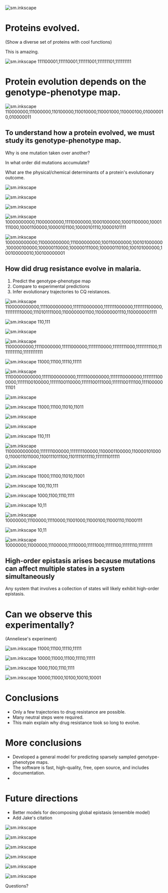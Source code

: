 <!-- This is test -->

![sm.inkscape](slides/slide-title.svg)

>>>>>>>>>>>>>>>>>>>>>>>>>>>>>>>>>>

# Proteins evolved.

(Show a diverse set of proteins with cool functions)

This is amazing.

>>>>>>>>>>>>>>>>>>>>>>>>>>>>>>>>>>

![sm.inkscape](slides/slide-sequence-space.svg) 111100001,111110001,111111001,111111101,111111111

>>>>>>>>>>>>>>>>>>>>>>>>>>>>>>>>>>

# Protein evolution depends on the genotype-phenotype map.

>>>>>>>>>>>>>>>>>>>>>>>>>>>>>>>>>>

<!-- Protein evolution depends on the genotype-phenotype map. (wordgame) -->

![sm.inkscape](slides/slide-wordgame.svg) 110000000,111000000,110100000,110010000,110001000,110000100,010000010,010000011

>>>>>>>>>>>>>>>>>>>>>>>>>>>>>>>>>>

## To understand how a protein evolved, we must study its genotype-phenotype map.

Why is one mutation taken over another?

In what order did mutations accumulate?

What are the physical/chemical determinants of a protein's evolutionary outcome.

>>>>>>>>>>>>>>>>>>>>>>>>>>>>>>>>>>

<!-- Genotype-phenotypes maps are intractable. -->

![sm.inkscape](slides/slide-gpm-size.svg)

>>>>>>>>>>>>>>>>>>>>>>>>>>>>>>>>>>

![sm.inkscape](slides/slide-prediction-is-hard.svg)

>>>>>>>>>>>>>>>>>>>>>>>>>>>>>>>>>>

<!-- Outline talk -->

![sm.inkscape](slides/slide-outline-phd.svg)

>>>>>>>>>>>>>>>>>>>>>>>>>>>>>>>>>>

<!-- Intro to PfCRT -->

![sm.inkscape](slides/slide-pfcrt-intro.svg) 10000000000,11000000000,11110000000,10001000000,10001100000,10001111000,10001100000,10000101100,10000101110,10000101111

>>>>>>>>>>>>>>>>>>>>>>>>>>>>>>>>>>

<!-- PfCRT empty network -->

![sm.inkscape](slides/slide-pfcrt-wordgame.svg) 100000000000,110000000000,111000000000,100110000000,100101000000,100000100000,100000110000,100000111000,100000110100,100101000000,100100000010,100100000001

>>>>>>>>>>>>>>>>>>>>>>>>>>>>>>>>>>

## How did drug resistance evolve in malaria.

1. Predict the genotype-phenotype map
2. Compare to experimental predictions
3. Infer evolutionary trajectories to CQ reistances.

>>>>>>>>>>>>>>>>>>>>>>>>>>>>>>>>>>

![sm.inkscape](slides/slide-model.svg) 1100000000000,1111000000000,1111110000000,1111111000000,1111111100000,1111111110000,1110101111000,1100000001100,1100000001110,1100000001111

>>>>>>>>>>>>>>>>>>>>>>>>>>>>>>>>>>

![sm.inkscape](slides/slide-add-prediction.svg) 110,111

>>>>>>>>>>>>>>>>>>>>>>>>>>>>>>>>>>

![sm.inkscape](slides/slide-what-to-do-about-epistasis.svg)

>>>>>>>>>>>>>>>>>>>>>>>>>>>>>>>>>>

![sm.inkscape](slides/slide-high-order.svg) 11000000000,11110000000,11111000000,11111110000,11111111000,11111111100,11111111110,11111111111

>>>>>>>>>>>>>>>>>>>>>>>>>>>>>>>>>>

![sm.inkscape](slides/slide-global-intro.svg) 11000,11100,11110,11111

>>>>>>>>>>>>>>>>>>>>>>>>>>>>>>>>>>

![sm.inkscape](slides/slide-global-model.svg) 11100000000000,11111000000000,11111100000000,11111110000000,11111111000000,11111100100000,11111100110000,11111100111000,11111100111100,11110000011101

>>>>>>>>>>>>>>>>>>>>>>>>>>>>>>>>>>

![sm.inkscape](slides/slide-global-experimental.svg)

>>>>>>>>>>>>>>>>>>>>>>>>>>>>>>>>>>

![sm.inkscape](slides/slide-global-predictions.svg) 11000,11100,11010,11011

>>>>>>>>>>>>>>>>>>>>>>>>>>>>>>>>>>

<!-- How should we treat the remaining epistasis -->

![sm.inkscape](slides/slide-remaining-epistasis.svg)

>>>>>>>>>>>>>>>>>>>>>>>>>>>>>>>>>>

<!-- Should we add a high-order model? -->

![sm.inkscape](slides/slide-remaining-high-order.svg)

<!-- Is epistasis common in experimental maps -->

>>>>>>>>>>>>>>>>>>>>>>>>>>>>>>>>>>

<!-- High-order epistasis is ubiquitous in experimental maps -->

![sm.inkscape](slides/slide-local-experimental.svg) 110,111

>>>>>>>>>>>>>>>>>>>>>>>>>>>>>>>>>>

<!-- Do they matter for evolution? -->

![sm.inkscape](slides/slide-he-matter-for-evolution.svg) 1100000000000,1111111000000,1111111100000,1100001100000,1100001010000,1100011011000,1100111011100,1101111011110,1111111011111

>>>>>>>>>>>>>>>>>>>>>>>>>>>>>>>>>>

![sm.inkscape](slides/slide-high-order-model.svg)

>>>>>>>>>>>>>>>>>>>>>>>>>>>>>>>>>>

![sm.inkscape](slides/slide-local-predictions.svg) 11000,11100,11010,11001

>>>>>>>>>>>>>>>>>>>>>>>>>>>>>>>>>>

![sm.inkscape](slides/slide-model-summary.svg) 100,110,111

>>>>>>>>>>>>>>>>>>>>>>>>>>>>>>>>>>

![sm.inkscape](slides/slide-why-local-fails.svg) 1000,1100,1110,1111

>>>>>>>>>>>>>>>>>>>>>>>>>>>>>>>>>>

![sm.inkscape](slides/slide-where-he-comes-from.svg) 10,11

>>>>>>>>>>>>>>>>>>>>>>>>>>>>>>>>>>

![sm.inkscape](slides/slide-lattice-intro.svg) 10000000,11100000,11110000,11001000,11000100,11000110,11000111

>>>>>>>>>>>>>>>>>>>>>>>>>>>>>>>>>>

![sm.inkscape](slides/slide-lattice-surprise.svg) 10,11

>>>>>>>>>>>>>>>>>>>>>>>>>>>>>>>>>>

![sm.inkscape](slides/slide-lattice-ensemble.svg) 10000000,11000000,11100000,11110000,11111000,11111100,11111110,11111111

>>>>>>>>>>>>>>>>>>>>>>>>>>>>>>>>>>

## High-order epistasis arises because mutations can affect multiple states in a system simultaneously

Any system that involves a collection of states will likely exhibit high-order epistasis.

>>>>>>>>>>>>>>>>>>>>>>>>>>>>>>>>>>

# Can we observe this experimentally?

(Anneliese's experiment)

>>>>>>>>>>>>>>>>>>>>>>>>>>>>>>>>>>

<!-- How should we treat epistasis -->

![sm.inkscape](slides/slide-epistasis-as-uncertainty.svg) 11000,11100,11110,11111


>>>>>>>>>>>>>>>>>>>>>>>>>>>>>>>>>>

![sm.inkscape](slides/slide-nobs-power.svg) 10000,11000,11100,11110,11111

>>>>>>>>>>>>>>>>>>>>>>>>>>>>>>>>>>

![sm.inkscape](slides/slide-nobs-pfcrt.svg) 1000,1100,1110,1111

>>>>>>>>>>>>>>>>>>>>>>>>>>>>>>>>>>

![sm.inkscape](slides/slide-pred-pfcrt-map.svg) 10000,11000,10100,10010,10001


>>>>>>>>>>>>>>>>>>>>>>>>>>>>>>>>>>

# Conclusions

- Only a few trajectories to drug resistance are possible.
- Many neutral steps were required.
- This main explain why drug resistance took so long to evolve.

>>>>>>>>>>>>>>>>>>>>>>>>>>>>>>>>>>

# More conclusions

- Developed a general model for predicting sparsely sampled genotype-phenotype maps.
- The software is fast, high-quality, free, open source, and includes documentation.
-

>>>>>>>>>>>>>>>>>>>>>>>>>>>>>>>>>>

# Future directions

- Better models for decomposing global epistasis (ensemble model)
- Add Jake's citation

>>>>>>>>>>>>>>>>>>>>>>>>>>>>>>>>>>

![sm.inkscape](slides/slide-open-source.svg)

>>>>>>>>>>>>>>>>>>>>>>>>>>>>>>>>>>

![sm.inkscape](slides/slide-phylogenetics.svg)

>>>>>>>>>>>>>>>>>>>>>>>>>>>>>>>>>>

![sm.inkscape](slides/slide-acknowledgments.svg)

>>>>>>>>>>>>>>>>>>>>>>>>>>>>>>>>>>

![sm.inkscape](slides/slide-people-i-admire.svg)

>>>>>>>>>>>>>>>>>>>>>>>>>>>>>>>>>>

![sm.inkscape](slides/slide-wife.svg)

>>>>>>>>>>>>>>>>>>>>>>>>>>>>>>>>>>

![sm.inkscape](slides/slide-family.svg)

>>>>>>>>>>>>>>>>>>>>>>>>>>>>>>>>>>

Questions?

